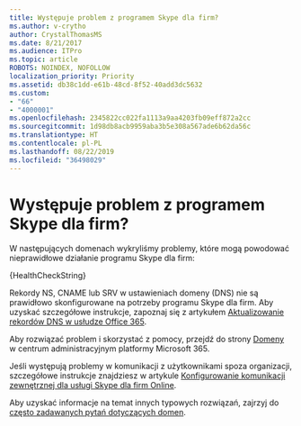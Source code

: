 ```yaml
---
title: Występuje problem z programem Skype dla firm?
ms.author: v-crytho
author: CrystalThomasMS
ms.date: 8/21/2017
ms.audience: ITPro
ms.topic: article
ROBOTS: NOINDEX, NOFOLLOW
localization_priority: Priority
ms.assetid: db38c1dd-e61b-48cd-8f52-40add3dc5632
ms.custom:
- "66"
- "4000001"
ms.openlocfilehash: 2345822cc022fa1113a9aa4203fb09eff872a2cc
ms.sourcegitcommit: 1d98db8acb9959aba3b5e308a567ade6b62da56c
ms.translationtype: HT
ms.contentlocale: pl-PL
ms.lasthandoff: 08/22/2019
ms.locfileid: "36498029"
---
```

# <a name="issue-with-skype-for-business"></a>Występuje problem z programem Skype dla firm?

W następujących domenach wykryliśmy problemy, które mogą powodować nieprawidłowe działanie programu Skype dla firm:
  
{HealthCheckString}
  
Rekordy NS, CNAME lub SRV w ustawieniach domeny (DNS) nie są prawidłowo skonfigurowane na potrzeby programu Skype dla firm. Aby uzyskać szczegółowe instrukcje, zapoznaj się z artykułem [Aktualizowanie rekordów DNS w usłudze Office 365](https://support.office.com/article/Create-DNS-records-for-Office-365-when-you-manage-your-DNS-records-B0F3FDCA-8A80-4E8E-9EF3-61E8A2A9AB23.aspx).
  
Aby rozwiązać problem i skorzystać z pomocy, przejdź do strony [Domeny](https://admin.microsoft.com/adminportal/home#/Domains) w centrum administracyjnym platformy Microsoft 365.
  
Jeśli występują problemy w komunikacji z użytkownikami spoza organizacji, szczegółowe instrukcje znajdziesz w artykule [Konfigurowanie komunikacji zewnętrznej dla usługi Skype dla firm Online](https://support.microsoft.com/help/10041/set-up-skype-for-business-online-external-communications.aspx).
  
Aby uzyskać informacje na temat innych typowych rozwiązań, zajrzyj do [często zadawanych pytań dotyczących domen](https://support.office.com/article/7b7b075d-79f9-4e37-8a9e-fb60c1d95166.aspx).
  